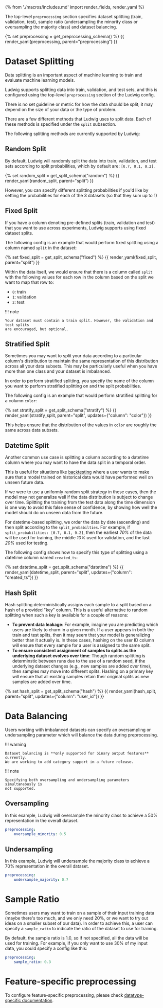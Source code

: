 {% from './macros/includes.md' import render_fields, render_yaml %}

The top-level `preprocessing` section specifies dataset splitting (train, validation, test), sample ratio (undersampling the minority class or oversampling the majority class) and dataset balancing.

{% set preprocessing = get_preprocessing_schema() %}
{{ render_yaml(preprocessing, parent="preprocessing") }}

# Dataset Splitting

Data splitting is an important aspect of machine learning to train and evaluate
machine learning models.

Ludwig supports splitting data into train, validation, and test sets, and this
is configured using the top-level `preprocessing` section of the Ludwig config.

There is no set guideline or metric for how the data should be split; it may
depend on the size of your data or the type of problem.

There are a few different methods that Ludwig uses to split data. Each of these
methods is specified under the `split` subsection.

The following splitting methods are currently supported by Ludwig:

## Random Split

By default, Ludwig will randomly split the data into train, validation, and test
sets according to split probabilities, which by default are: `[0.7, 0.1, 0.2]`.

{% set random_split = get_split_schema("random") %}
{{ render_yaml(random_split, parent="split") }}

However, you can specify different splitting probabilities if you'd like by setting
the probabilities for each of the 3 datasets (so that they sum up to 1)

## Fixed Split

If you have a column denoting pre-defined splits (train, validation and test) that you want to use across experiments, Ludwig supports using fixed dataset splits.

The following config is an example that would perform fixed splitting using a column named `split` in the dataset:

{% set fixed_split = get_split_schema("fixed") %}
{{ render_yaml(fixed_split, parent="split") }}

Within the data itself, we would ensure that there is a column called `split` with the following
values for each row in the column based on the split we want to map that row to:

- `0`: train
- `1`: validation
- `2`: test

!!! note

    Your dataset must contain a train split. However, the validation and test splits
    are encouraged, but optional.

## Stratified Split

Sometimes you may want to split your data according to a particular column's distribution to maintain the same representation of this distribution across all your data subsets. This may
be particularly useful when you have more than one class and your dataset is imbalanced.

In order to perform stratified splitting, you specify the name of the column you want to perform stratified splitting on and the split probabilities.

The following config is an example that would perform stratified splitting for a column `color`:

{% set stratify_split = get_split_schema("stratify") %}
{{ render_yaml(stratify_split, parent="split", updates={"column": "color"}) }}

This helps ensure that the distribution of the values in `color` are
roughly the same across data subsets.

## Datetime Split

Another common use case is splitting a column according to a datetime column
where you may want to have the data split in a temporal order.

This is useful for situations like
[backtesting](https://en.wikipedia.org/wiki/Backtesting) where a user wants to
make sure that a model trained on historical data would have performed well on
unseen future data.

If we were to use a uniformly random split strategy in these cases, then the
model may not generalize well if the data distribution is subject to change over
time. Splitting the training from the test data along the time dimension is one
way to avoid this false sense of confidence, by showing how well the model
should do on unseen data from the future.

For datetime-based splitting, we order the data by date (ascending) and then
split according to the `split_probabilties`. For example, if
`split_probabilities: [0.7, 0.1, 0.2]`, then the earliest *70%* of the data will
be used for training, the middle *10%* used for validation, and the last *20%*
used for testing.

The following config shows how to specify this type of splitting using a
datetime column named `created_ts`:

{% set datetime_split = get_split_schema("datetime") %}
{{ render_yaml(datetime_split, parent="split", updates={"column": "created_ts"}) }}

## Hash Split

Hash splitting deterministically assigns each sample to a split based on a hash
of a provided "key" column. This is a useful alternative to random splitting when
such a key is available for a couple of reasons:

- **To prevent data leakage**:
For example, imagine you are predicting which users are likely to churn in a given month. If a user
appears in both the train and test splits, then it may seem that your model is generalizing better than it actually is. In these cases,
hashing on the user ID column will ensure that every sample for a user is assigned to the same split.
- **To ensure consistent assignment of samples to splits as the underlying dataset evolves over time**:
Though random splitting is determinstic between runs due to the use of a random seed, if the underlying
dataset changes (e.g., new samples are added over time), then samples may move into different splits. Hashing on a primary
key will ensure that all existing samples retain their original splits as new samples are added over time.

{% set hash_split = get_split_schema("hash") %}
{{ render_yaml(hash_split, parent="split", updates={"column": "user_id"}) }}

# Data Balancing

Users working with imbalanced datasets can specify an oversampling or
undersampling parameter which will balance the data during preprocessing.

!!! warning

    Dataset balancing is **only supported for binary output features** currently.
    We are working to add category support in a future release.

!!! note

    Specifying both oversampling and undersampling parameters simultaneously is
    not supported.

## Oversampling

In this example, Ludwig will oversample the minority class to achieve a 50%
representation in the overall dataset.

```yaml
preprocessing:
    oversample_minority: 0.5
```

## Undersampling

In this example, Ludwig will undersample the majority class to achieve a 70%
representation in the overall dataset.

```yaml
preprocessing:
    undersample_majority: 0.7
```

# Sample Ratio

Sometimes users may want to train on a sample of their input training data (maybe
there's too much, and we only need 20%, or we want to try out ideas on a smaller
subset of our data). In order to achieve this, a user can specify a `sample_ratio`
to indicate the ratio of the dataset to use for training.

By default, the sample ratio is 1.0, so if not specified, all the data will be
used for training. For example, if you only want to use 30% of my input data,
you could specify a config like this:

```yaml
preprocessing:
    sample_ratio: 0.3
```

# Feature-specific preprocessing

To configure feature-specific preprocessing, please check
[datatype-specific documentation](../features/supported_data_types).
